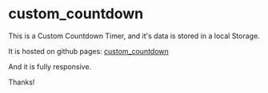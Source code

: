 # custom_countdown

This is a Custom Countdown Timer, and it's data is stored in a local Storage. 

It is hosted on github pages: [custom_countdown](https://erehmaryann.github.io/custom_countdown/) 

And it is fully responsive.

Thanks!

